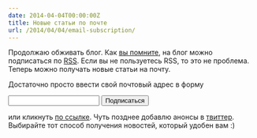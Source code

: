 ```yaml
---
date: 2014-04-04T00:00:00Z
title: Новые статьи по почте
url: /2014/04/04/email-subscription/
---
```


Продолжаю обживать блог.
Как [вы помните](/2014/03/22/Opensearch.html),
на блог можно подписаться по [RSS](http://feeds.feedburner.com/bronevichok).
Если вы не пользуетесь RSS, то это не проблема. Теперь можно получать новые статьи на почту.

Достаточно просто ввести свой почтовый адрес в форму

<html><form action="http://feedburner.google.com/fb/a/mailverify" method="post" target="popupwindow" onsubmit="window.open(&#39;http://feedburner.google.com/fb/a/mailverify?uri=bronevichok&#39;, &#39;popupwindow&#39;, &#39;scrollbars=yes,width=550,height=520&#39;);return true"><p><input type="text" name="email"><input type="hidden" value="bronevichok" name="uri"><input type="hidden" name="loc" value="ru_RU"> <input type="submit" value="Подписаться"></form>

или кликнуть <a href="http://feedburner.google.com/fb/a/mailverify?uri=bronevichok">по ссылке</a></html>. Чуть позднее добавлю анонсы в [твиттер](https://twitter.com/estet). Выбирайте
тот способ получения новостей, который удобен вам :)
